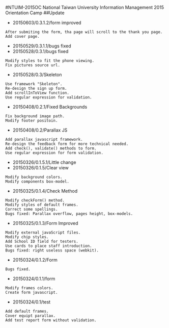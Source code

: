 #NTUIM-2015OC
National Taiwan University Information Management 2015 Orientation Camp
##Update
* 20150603/0.3.1.2/form improved
```
After submiting the form, tha page will scroll to the thank you page.
Add cover page.
```
* 20150529/0.3.1.1/bugs fixed
* 20150528/0.3.1/bugs fixed
```
Modify styles to fit the phone viewing.
Fix pictures source url.
```
* 20150528/0.3/Skeleton
```
Use framework "Skeleton".
Re-design the sign up form.
Add scrollInToView function.
Use regular expression for validation.
```
* 20150408/0.2.1/Fixed Backgrounds
```
Fix background image path.
Modify footer positoin.
```
* 20150408/0.2/Parallax JS
```
Add parallax javascript framework.
Re-design the feedback form for more technical needed.
Add check(), validate() methods to form.
Use regular expression for form validation.
```
* 20150326/0.1.5.1/Little change
* 20150326/0.1.5/Clear view
```
Modify background colors.
Modify components box-model.
```
* 20150325/0.1.4/Check Method
```
Modify checkForm() method.
Modify styles of default frames.
Correct some spellings.
Bugs fixed: Parallax overflow, pages height, box-models.
```
* 20150325/0.1.3/Form Improved
```
Modify external javaScript files.
Modify chip styles.
Add School ID field for testers.
Use cards to place staff introduction.
Bugs fixed: right useless space (webkit).
```
* 20150324/0.1.2/Form
```
Bugs fixed.
```
* 20150324/0.1.1/form
```
Modify frames colors.
Create form javascript.
```
* 20150324/0.1/test
```
Add default frames.
Cover equipt parallax.
Add test report form without validation.
```
